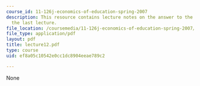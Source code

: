 ```yaml
---
course_id: 11-126j-economics-of-education-spring-2007
description: This resource contains lecture notes on the answer to the question from
  the last lecture.
file_location: /coursemedia/11-126j-economics-of-education-spring-2007/ef8a05c10542e0cc1dc8904eeae789c2_lecture12.pdf
file_type: application/pdf
layout: pdf
title: lecture12.pdf
type: course
uid: ef8a05c10542e0cc1dc8904eeae789c2

---
```

None